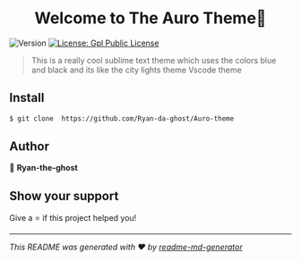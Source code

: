 <h1 align="center">Welcome to The Auro Theme👋</h1>
<p>
  <img alt="Version" src="https://img.shields.io/badge/version-1.0-blue.svg?cacheSeconds=2592000" />
  <a href="#" target="_blank">
    <img alt="License: Gpl Public License" src="https://img.shields.io/badge/License-Gpl Public License-yellow.svg" />
  </a>
</p>

> This is a really cool sublime text theme which  uses  the colors blue and black and its like the city lights theme Vscode theme

## Install

```sh
$ git clone  https://github.com/Ryan-da-ghost/Auro-theme
```

## Author

👤 **Ryan-the-ghost**


## Show your support

Give a ⭐️ if this project helped you!

***
_This README was generated with ❤️ by [readme-md-generator](https://github.com/kefranabg/readme-md-generator)_
